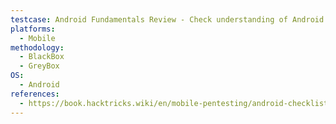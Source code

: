 ```yaml
---
testcase: Android Fundamentals Review - Check understanding of Android app architecture including Dalvik/Smali code, app entry points, activities, content providers, services, broadcast receivers, intents, and intent filters
platforms: 
  - Mobile
methodology: 
  - BlackBox
  - GreyBox
OS:
  - Android
references:
  - https://book.hacktricks.wiki/en/mobile-pentesting/android-checklist.html
---
```

